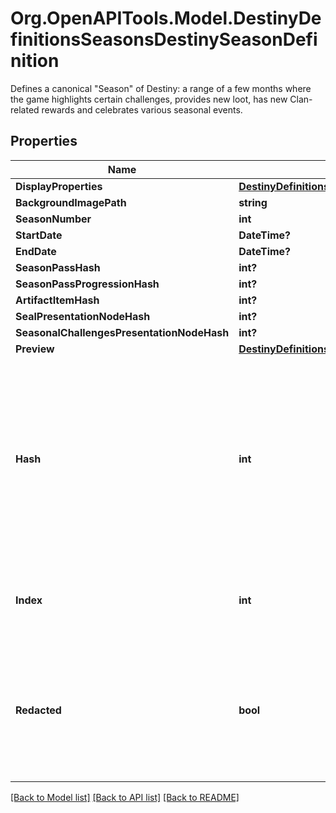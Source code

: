 # Org.OpenAPITools.Model.DestinyDefinitionsSeasonsDestinySeasonDefinition
Defines a canonical \"Season\" of Destiny: a range of a few months where the game highlights certain challenges, provides new loot, has new Clan-related rewards and celebrates various seasonal events.

## Properties

Name | Type | Description | Notes
------------ | ------------- | ------------- | -------------
**DisplayProperties** | [**DestinyDefinitionsCommonDestinyDisplayPropertiesDefinition**](DestinyDefinitionsCommonDestinyDisplayPropertiesDefinition.md) |  | [optional] 
**BackgroundImagePath** | **string** |  | [optional] 
**SeasonNumber** | **int** |  | [optional] 
**StartDate** | **DateTime?** |  | [optional] 
**EndDate** | **DateTime?** |  | [optional] 
**SeasonPassHash** | **int?** |  | [optional] 
**SeasonPassProgressionHash** | **int?** |  | [optional] 
**ArtifactItemHash** | **int?** |  | [optional] 
**SealPresentationNodeHash** | **int?** |  | [optional] 
**SeasonalChallengesPresentationNodeHash** | **int?** |  | [optional] 
**Preview** | [**DestinyDefinitionsSeasonsDestinySeasonPreviewDefinition**](DestinyDefinitionsSeasonsDestinySeasonPreviewDefinition.md) |  | [optional] 
**Hash** | **int** | The unique identifier for this entity. Guaranteed to be unique for the type of entity, but not globally.  When entities refer to each other in Destiny content, it is this hash that they are referring to. | [optional] 
**Index** | **int** | The index of the entity as it was found in the investment tables. | [optional] 
**Redacted** | **bool** | If this is true, then there is an entity with this identifier/type combination, but BNet is not yet allowed to show it. Sorry! | [optional] 

[[Back to Model list]](../README.md#documentation-for-models) [[Back to API list]](../README.md#documentation-for-api-endpoints) [[Back to README]](../README.md)

